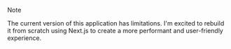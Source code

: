 > [!NOTE]
> The current version of this application has limitations. I'm excited to rebuild it from scratch using Next.js to create a more performant and user-friendly experience.
